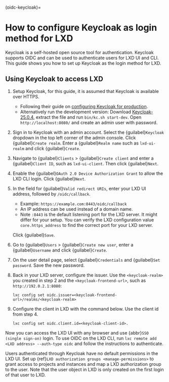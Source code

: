 (oidc-keycloak)=
# How to configure Keycloak as login method for LXD

Keycloak is a self-hosted open source tool for authentication. Keycloak supports OIDC and can be used to authenticate users for LXD UI and CLI. This guide shows you how to set up Keycloak as the login method for LXD.

## Using Keycloak to access LXD

1. Setup Keycloak, for this guide, it is assumed that Keycloak is available over HTTPS.
   - Following their guide on [configuring Keycloak for production](https://www.keycloak.org/server/configuration-production).
   - Alternatively run the development version: Download [Keycloak-25.0.4](https://github.com/keycloak/keycloak/releases/download/25.0.4/keycloak-25.0.4.zip), extract the file and run `bin/kc.sh start-dev`. Open `http://localhost:8080/` and create an admin user with password.

1. Sign in to Keycloak with an admin account. Select the {guilabel}`Keycloak` dropdown in the top left corner of the admin console. Click {guilabel}`Create realm`. Enter a {guilabel}`Realm name` such as `lxd-ui-realm` and click {guilabel}`Create`.

1. Navigate to {guilabel}`Clients` > {guilabel}`Create client` and enter a {guilabel}`Client ID`, such as `lxd-ui-client`. Then click {guilabel}`Next`.

1. Enable the {guilabel}`OAuth 2.0 Device Authorization Grant` to allow the LXD CLI login. Click {guilabel}`Next`.

1. In the field for {guilabel}`Valid redirect URIs`, enter your LXD UI address, followed by `/oidc/callback`.
   - Example: `https://example.com:8443/oidc/callback`
   - An IP address can be used instead of a domain name.
   - Note `:8443` is the default listening port for the LXD server. It might differ for your setup. You can verify the LXD configuration value `core.https_address` to find the correct port for your LXD server.

   Click {guilabel}`Save`.

1. Go to {guilabel}`Users` > {guilabel}`Create new user`, enter a {guilabel}`Username` and click {guilabel}`Create`.

1. On the user detail page, select {guilabel}`Credentials` and {guilabel}`Set password`. Save the new password.

1. Back in your LXD server, configure the issuer. Use the `<keycloak-realm>` you created in step 2 and the `<keycloak-frontend-url>`, such as `http://192.0.2.1:8080`:

       lxc config set oidc.issuer=<keycloak-frontend-url>/realms/<keycloak-realm>

1. Configure the client in LXD with the command below. Use the client id from step 4.

       lxc config set oidc.client.id=<keycloak-client-id>.

Now you can access the LXD UI with any browser and use {abbr}`SSO (single sign-on)` login. To use OIDC on the LXD CLI, run `lxc remote add <LXD address> --auth-type oidc` and follow the instructions to authenticate.

Users authenticated through Keycloak have no default permissions in the LXD UI. Set up {ref}`LXD authorization groups <manage-permissions>` to grant access to projects and instances and map a LXD authorization group to the user. Note that the user object in LXD is only created on the first login of that user to LXD.
